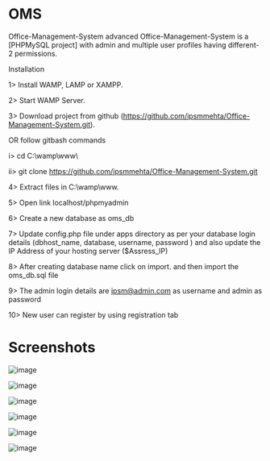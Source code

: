 # OMS
Office-Management-System advanced
Office-Management-System is a [PHPMySQL project] with admin and multiple user profiles having different-2 permissions.

Installation

1> Install WAMP, LAMP or XAMPP.

2> Start WAMP Server.

3> Download project from github (https://github.com/ipsmmehta/Office-Management-System.git).

OR follow gitbash commands

i> cd C:\\wamp\www\

ii> git clone https://github.com/ipsmmehta/Office-Management-System.git

4> Extract files in C:\wamp\www.

5> Open link localhost/phpmyadmin

6> Create a new database as oms_db

7> Update config.php file under apps directory as per your database login details (dbhost_name, database, username, password )  and also update the IP Address of your hosting server ($Assress_IP)

8> After creating database name click on import. and then import the oms_db.sql file 

9> The admin login details are ipsm@admin.com as username and admin as password

10> New user can register by using registration tab 

# Screenshots
![image](https://user-images.githubusercontent.com/51403667/58954831-e313c780-87b7-11e9-8113-b06429095b6e.png)

![image](https://user-images.githubusercontent.com/51403667/58954961-430a6e00-87b8-11e9-8212-63955f40eb5a.png)

![image](https://user-images.githubusercontent.com/51403667/58955136-b7451180-87b8-11e9-900c-3e6911d94fae.png)

![image](https://user-images.githubusercontent.com/51403667/58955074-92e93500-87b8-11e9-9cbd-553866349dd0.png)

![image](https://user-images.githubusercontent.com/51403667/58955208-f07d8180-87b8-11e9-8e0c-f38b2e1fac67.png)

![image](https://user-images.githubusercontent.com/51403667/58955270-27539780-87b9-11e9-8ae7-c7afabbc0cf3.png)

